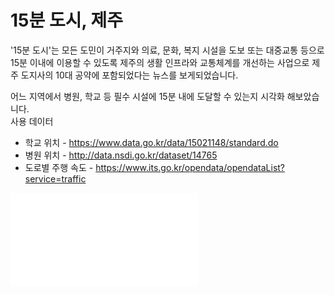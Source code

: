 # 15분 도시, 제주


'15분 도시'는 모든 도민이 거주지와 의료, 문화, 복지 시설을 도보 또는 대중교통 등으로 15분 이내에 이용할 수 있도록 제주의 생활 인프라와 교통체계를 개선하는 사업으로
제주 도지사의 10대 공약에 포함되었다는 뉴스를 보게되었습니다.

어느 지역에서 병원, 학교 등 필수 시설에 15분 내에 도달할 수 있는지 시각화 해보았습니다.
<br>사용 데이터
- 학교 위치 - https://www.data.go.kr/data/15021148/standard.do
- 병원 위치 - http://data.nsdi.go.kr/dataset/14765
- 도로별 주행 속도 - https://www.its.go.kr/opendata/opendataList?service=traffic


![asdf](highschool_map.html)
